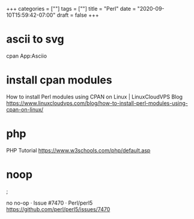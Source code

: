 +++
categories = [""]
tags = [""]
title = "Perl"
date = "2020-09-10T15:59:42-07:00"
draft = false
+++

# ascii to svg
cpan App:Asciio

# install cpan modules
How to install Perl modules using CPAN on Linux | LinuxCloudVPS Blog
https://www.linuxcloudvps.com/blog/how-to-install-perl-modules-using-cpan-on-linux/

# php

PHP Tutorial
https://www.w3schools.com/php/default.asp

# noop

;

no no-op · Issue #7470 · Perl/perl5
https://github.com/perl/perl5/issues/7470

